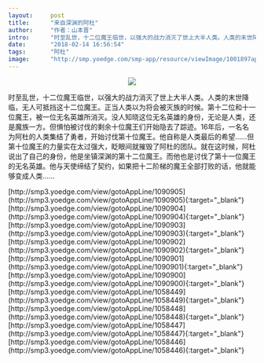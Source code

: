 ```yaml
---
layout:     post
title:      "来自深渊的阿杜"
author:     "作者：山本晋"
intro:      "时至乱世，十二位魔王临世，以强大的战力消灭了世上大半人类。人类的末世降临，无人可抵挡这十二位魔王。正当人类以为将会被灭族的时候。第十二位和十一位魔王，被一位无名英雄所消灭。没人知晓这位无名英雄的身份，无论是人类，还是魔族一方。但惧怕被讨伐的剩余十位魔王们开始隐去了踪迹。16年后，一名名为阿杜的人类集结了勇者，开始讨伐第十位魔王。他自称是人类最后的希望……但第十位魔王的力量实在太过强大，眨眼间就摧毁了阿杜的团队。就在这时候，阿杜说出了自己的身份，他是坐镇深渊的第十二位魔王。而他也是讨伐了第十一位魔王的无名英雄。他与天使缔结了契约，如果把十二阶梯的魔王全部打败的话，他就能够变成人类……"
date:       "2018-02-14 16:56:54"
tags:       "阿杜"
image:      "http://smp.yoedge.com/smp-app/resource/viewImage/1001897appline.png"
---
```

<div style="text-align: center">
<p><img src="http://smp.yoedge.com/smp-app/resource/viewImage/1001897appline.png"/></p>
</div>
<p class="post-meta">
<span>时至乱世，十二位魔王临世，以强大的战力消灭了世上大半人类。人类的末世降临，无人可抵挡这十二位魔王。正当人类以为将会被灭族的时候。第十二位和十一位魔王，被一位无名英雄所消灭。没人知晓这位无名英雄的身份，无论是人类，还是魔族一方。但惧怕被讨伐的剩余十位魔王们开始隐去了踪迹。16年后，一名名为阿杜的人类集结了勇者，开始讨伐第十位魔王。他自称是人类最后的希望……但第十位魔王的力量实在太过强大，眨眼间就摧毁了阿杜的团队。就在这时候，阿杜说出了自己的身份，他是坐镇深渊的第十二位魔王。而他也是讨伐了第十一位魔王的无名英雄。他与天使缔结了契约，如果把十二阶梯的魔王全部打败的话，他就能够变成人类……</span>
</p>
[http://smp3.yoedge.com/view/gotoAppLine/1090905](http://smp3.yoedge.com/view/gotoAppLine/1090905){:target="_blank"}
[http://smp3.yoedge.com/view/gotoAppLine/1090904](http://smp3.yoedge.com/view/gotoAppLine/1090904){:target="_blank"}
[http://smp3.yoedge.com/view/gotoAppLine/1090903](http://smp3.yoedge.com/view/gotoAppLine/1090903){:target="_blank"}
[http://smp3.yoedge.com/view/gotoAppLine/1090902](http://smp3.yoedge.com/view/gotoAppLine/1090902){:target="_blank"}
[http://smp3.yoedge.com/view/gotoAppLine/1090901](http://smp3.yoedge.com/view/gotoAppLine/1090901){:target="_blank"}
[http://smp3.yoedge.com/view/gotoAppLine/1090900](http://smp3.yoedge.com/view/gotoAppLine/1090900){:target="_blank"}
[http://smp3.yoedge.com/view/gotoAppLine/1058449](http://smp3.yoedge.com/view/gotoAppLine/1058449){:target="_blank"}
[http://smp3.yoedge.com/view/gotoAppLine/1058448](http://smp3.yoedge.com/view/gotoAppLine/1058448){:target="_blank"}
[http://smp3.yoedge.com/view/gotoAppLine/1058447](http://smp3.yoedge.com/view/gotoAppLine/1058447){:target="_blank"}
[http://smp3.yoedge.com/view/gotoAppLine/1058446](http://smp3.yoedge.com/view/gotoAppLine/1058446){:target="_blank"}


